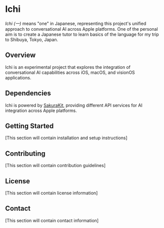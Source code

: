 # Ichi

*Ichi (一)* means "one" in Japanese, representing this project's unified approach to conversational AI across Apple platforms. One of the personal aim is to create a Japanese tutor to learn basics of the language for my trip to Shibuya, Tokyo, Japan.

## Overview

Ichi is an experimental project that explores the integration of conversational AI capabilities across iOS, macOS, and visionOS applications.

## Dependencies

Ichi is powered by [SakuraKit](https://github.com/rryam/SakuraKit), providing different API services for AI integration across Apple platforms.

## Getting Started

[This section will contain installation and setup instructions]

## Contributing

[This section will contain contribution guidelines]

## License

[This section will contain license information]

## Contact

[This section will contain contact information]
